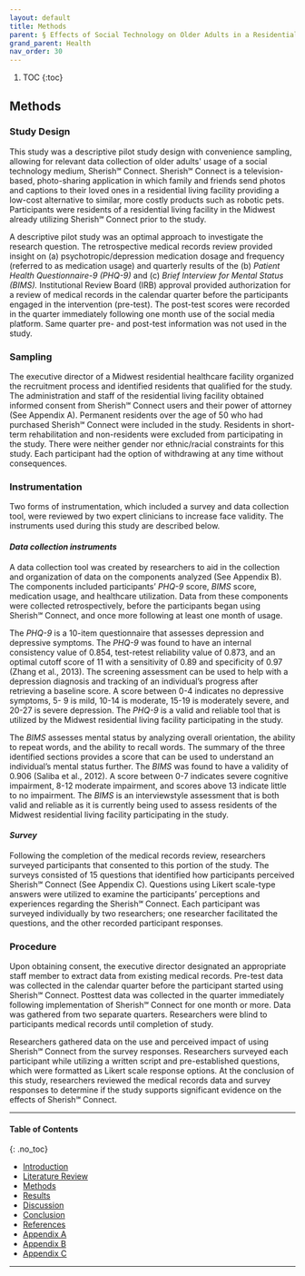 ```yaml
---
layout: default
title: Methods
parent: § Effects of Social Technology on Older Adults in a Residential Living Facility 
grand_parent: Health
nav_order: 30 
---
```

<style>
.dont-break-out {
  /* These are technically the same, but use both */
  overflow-wrap: break-word;
  word-wrap: break-word;

     -ms-word-break: break-all;
  /* This is the dangerous one in WebKit, as it breaks things wherever */
  word-break: break-all;
  /* Instead use this non-standard one: */
  word-break: break-word;
}

.youtube-container {
    position: relative;
    width: 100%;
    height: 0;
    padding-bottom: 56.25%;
}
.youtube-video {
    position: absolute;
    top: 0;
    left: 0;
    width: 100%;
    height: 100%;
}

</style>

<div class="dont-break-out" markdown="1">

1. TOC
{:toc}

## Methods

### Study Design
This study was a descriptive pilot study design with convenience sampling, allowing for relevant data collection of older adults' usage of a social technology medium, Sherish℠ Connect. Sherish℠ Connect is a television-based, photo-sharing application in which family and friends send photos and captions to their loved ones in a residential living facility providing a low-cost alternative to similar, more costly products such as robotic pets. Participants were residents of a residential living facility in the Midwest already utilizing Sherish℠ Connect prior to the study.

A descriptive pilot study was an optimal approach to investigate the research question. The retrospective medical records review provided insight on (a) psychotropic/depression medication dosage and frequency (referred to as medication usage) and quarterly results of the (b) *Patient Health Questionnaire-9 (PHQ-9)* and (c) *Brief Interview for Mental Status (BIMS).* Institutional Review Board (IRB) approval provided authorization for a review of medical records in the calendar quarter before the participants engaged in the intervention (pre-test). The post-test scores were recorded in the quarter immediately following one month use of the social media platform. Same quarter pre- and post-test information was not used in the study.

### Sampling
The executive director of a Midwest residential healthcare facility organized the recruitment process and identified residents that qualified for the study. The administration and staff of the residential living facility obtained informed consent from Sherish℠ Connect users and their power of attorney (See Appendix A). Permanent residents over the age of 50 who had purchased Sherish℠ Connect were included in the study. Residents in short-term rehabilitation and non-residents were excluded from participating in the study. There were neither gender nor ethnic/racial constraints for this study. Each participant had the option of withdrawing at any time without consequences.

### Instrumentation
Two forms of instrumentation, which included a survey and data collection tool, were reviewed by two expert clinicians to increase face validity. The instruments used during this study are described below.

#### *Data collection instruments*
A data collection tool was created by researchers to aid in the collection and organization of data on the components analyzed (See Appendix B). The components included participants’ *PHQ-9* score, *BIMS* score, medication usage, and healthcare utilization. Data from these components were collected retrospectively, before the participants began using Sherish℠ Connect, and once more following at least one month of usage.

The *PHQ-9* is a 10-item questionnaire that assesses depression and depressive symptoms. The *PHQ-9* was found to have an internal consistency value of 0.854, test-retest reliability value of 0.873, and an optimal cutoff score of 11 with a sensitivity of 0.89 and specificity of 0.97 (Zhang et al., 2013). The screening assessment can be used to help with a depression diagnosis and tracking of an individual’s progress after retrieving a baseline score. A score between 0-4 indicates no depressive symptoms, 5- 9 is mild, 10-14 is moderate, 15-19 is moderately severe, and 20-27 is severe depression. The *PHQ-9* is a valid and reliable tool that is utilized by the Midwest residential living facility participating in the study.

The *BIMS* assesses mental status by analyzing overall orientation, the ability to repeat words, and the ability to recall words. The summary of the three identified sections provides a score that can be used to understand an individual’s mental status further. The *BIMS* was found to have a validity of 0.906 (Saliba et al., 2012). A score between 0-7 indicates severe cognitive impairment, 8-12 moderate impairment, and scores above 13 indicate little to no impairment. The *BIMS* is an interviewstyle assessment that is both valid and reliable as it is currently being used to assess residents of the Midwest residential living facility participating in the study.

#### *Survey*
Following the completion of the medical records review, researchers surveyed participants that consented to this portion of the study. The surveys consisted of 15 questions that identified how participants perceived Sherish℠ Connect (See Appendix C). Questions using Likert scale-type answers were utilized to examine the participants’ perceptions and experiences regarding the Sherish℠ Connect. Each participant was surveyed individually by two researchers; one researcher facilitated the questions, and the other recorded participant responses.

### Procedure
Upon obtaining consent, the executive director designated an appropriate staff member to extract data from existing medical records. Pre-test data was collected in the calendar quarter before the participant started using Sherish℠ Connect. Posttest data was collected in the quarter immediately following implementation of Sherish℠ Connect for one month or more. Data was gathered from two separate quarters. Researchers were blind to participants medical records until completion of study.

Researchers gathered data on the use and perceived impact of using Sherish℠ Connect from the survey responses. Researchers surveyed each participant while utilizing a written script and pre-established questions, which were formatted as Likert scale response options. At the conclusion of this study, researchers reviewed the medical records data and survey responses to determine if the study supports significant evidence on the effects of Sherish℠ Connect.

***

#### Table of Contents
{: .no_toc}

<ul><li> <a href="/docs/health/Effects-of-Social-Technology-on-Older-Adults-in-a-Residential-Living-Facility-1/">Introduction</a></li><li> <a href="/docs/health/Effects-of-Social-Technology-on-Older-Adults-in-a-Residential-Living-Facility-2/">Literature Review</a></li><li> <a href="/docs/health/Effects-of-Social-Technology-on-Older-Adults-in-a-Residential-Living-Facility-3/">Methods</a></li><li> <a href="/docs/health/Effects-of-Social-Technology-on-Older-Adults-in-a-Residential-Living-Facility-4/">Results</a></li><li> <a href="/docs/health/Effects-of-Social-Technology-on-Older-Adults-in-a-Residential-Living-Facility-5/">Discussion</a></li><li> <a href="/docs/health/Effects-of-Social-Technology-on-Older-Adults-in-a-Residential-Living-Facility-6/">Conclusion</a></li><li> <a href="/docs/health/Effects-of-Social-Technology-on-Older-Adults-in-a-Residential-Living-Facility-7/">References</a></li><li> <a href="/docs/health/Effects-of-Social-Technology-on-Older-Adults-in-a-Residential-Living-Facility-8/">Appendix A</a></li><li> <a href="/docs/health/Effects-of-Social-Technology-on-Older-Adults-in-a-Residential-Living-Facility-9/">Appendix B</a></li><li> <a href="/docs/health/Effects-of-Social-Technology-on-Older-Adults-in-a-Residential-Living-Facility-10/">Appendix C</a></li></ul>

***

</div>
